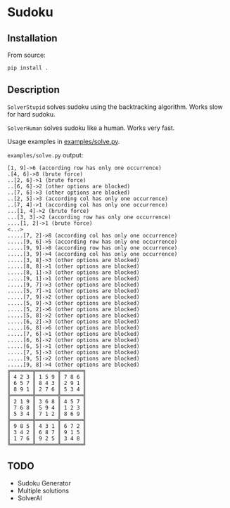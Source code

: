 # Sudoku

## Installation

From source:

```bash
pip install .
```

## Description

`SolverStupid` solves sudoku using the backtracking algorithm. Works slow for hard sudoku.

`SolverHuman` solves sudoku like a human. Works very fast.

Usage examples in [examples/solve.py](examples/solve.py).

`examples/solve.py` output:

```text
[1, 9]->6 (according row has only one occurrence)
.[4, 6]->8 (brute force)
..[2, 6]->1 (brute force)
..[6, 6]->2 (other options are blocked)
..[7, 6]->3 (other options are blocked)
..[2, 5]->3 (according col has only one occurrence)
..[7, 4]->1 (according col has only one occurrence)
...[1, 4]->2 (brute force)
...[3, 3]->2 (according row has only one occurrence)
....[1, 2]->1 (brute force)
<...>
.....[7, 2]->8 (according col has only one occurrence)
.....[9, 6]->5 (according row has only one occurrence)
.....[9, 9]->8 (according row has only one occurrence)
.....[3, 9]->4 (according col has only one occurrence)
.....[3, 8]->3 (other options are blocked)
.....[8, 8]->1 (other options are blocked)
.....[8, 1]->3 (other options are blocked)
.....[9, 1]->1 (other options are blocked)
.....[9, 7]->3 (other options are blocked)
.....[5, 7]->1 (other options are blocked)
.....[7, 9]->2 (other options are blocked)
.....[5, 9]->3 (other options are blocked)
.....[5, 2]->6 (other options are blocked)
.....[5, 8]->2 (other options are blocked)
.....[6, 2]->3 (other options are blocked)
.....[6, 8]->6 (other options are blocked)
.....[7, 6]->1 (other options are blocked)
.....[6, 6]->2 (other options are blocked)
.....[6, 5]->1 (other options are blocked)
.....[7, 5]->3 (other options are blocked)
.....[9, 5]->2 (other options are blocked)
.....[9, 8]->4 (other options are blocked)
╔═══════╦═══════╦═══════╗
║ 4 2 3 ║ 1 5 9 ║ 7 8 6 ║
║ 6 5 7 ║ 8 4 3 ║ 2 9 1 ║
║ 8 9 1 ║ 2 7 6 ║ 5 3 4 ║
╠═══════╬═══════╬═══════╣
║ 2 1 9 ║ 3 6 8 ║ 4 5 7 ║
║ 7 6 8 ║ 5 9 4 ║ 1 2 3 ║
║ 5 3 4 ║ 7 1 2 ║ 8 6 9 ║
╠═══════╬═══════╬═══════╣
║ 9 8 5 ║ 4 3 1 ║ 6 7 2 ║
║ 3 4 2 ║ 6 8 7 ║ 9 1 5 ║
║ 1 7 6 ║ 9 2 5 ║ 3 4 8 ║
╚═══════╩═══════╩═══════╝
```

## TODO

* Sudoku Generator
* Multiple solutions
* SolverAI
